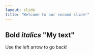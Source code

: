 ```yaml
---
layout: slide
title: "Welcome to our second slide!"
---
```

**Bold** *italics* "My text"
---
Use the left arrow to go back!
